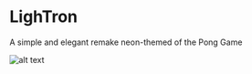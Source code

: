 # LighTron

A simple and elegant remake neon-themed of the Pong Game

![alt text](https://zupimages.net/up/19/14/uz56.png)
